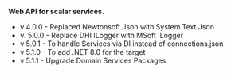 ﻿**Web API for scalar services.**

- v 4.0.0 - Replaced Newtonsoft.Json with System.Text.Json
- v. 5.0.0 - Replace DHI ILogger with MSoft ILogger
- v 5.0.1 - To handle Services via DI instead of connections.json
- v 5.1.0 - To add .NET 8.0 for the target
- v 5.1.1 - Upgrade Domain Services Packages